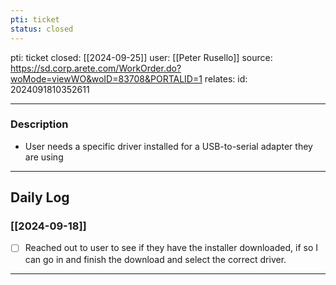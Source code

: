 ```yaml
---
pti: ticket
status: closed
---
```

pti: ticket 
closed: [[2024-09-25]]
user: [[Peter Rusello]]
source: https://sd.corp.arete.com/WorkOrder.do?woMode=viewWO&woID=83708&PORTALID=1
relates: 
id: 2024091810352611

---
### Description
- User needs a specific driver installed for a USB-to-serial adapter they are using
---
## Daily Log
### [[2024-09-18]]
- [ ] Reached out to user to see if they have the installer downloaded, if so I can go in and finish the download and select the correct driver.
---




